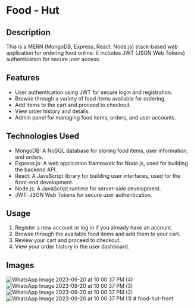 # Food - Hut

## Description

This is a MERN (MongoDB, Express, React, Node.js) stack-based web application for ordering food online. It includes JWT (JSON Web Tokens) authentication for secure user access.

## Features

- User authentication using JWT for secure login and registration.
- Browse through a variety of food items available for ordering.
- Add items to the cart and proceed to checkout.
- View order history and details.
- Admin panel for managing food items, orders, and user accounts.

## Technologies Used

- MongoDB: A NoSQL database for storing food items, user information, and orders.
- Express.js: A web application framework for Node.js, used for building the backend API.
- React: A JavaScript library for building user interfaces, used for the front-end development.
- Node.js: A JavaScript runtime for server-side development.
- JWT: JSON Web Tokens for secure user authentication.


## Usage


1. Register a new account or log in if you already have an account.
2. Browse through the available food items and add them to your cart.
3. Review your cart and proceed to checkout.
4. View your order history in the user dashboard.

## Images
![WhatsApp Image 2023-09-20 at 10 00 37 PM (4)](https://github.com/Dcoder10M/Seven-Spices/assets/84701974/f5a8995c-81c2-47ba-9d15-266a474a2a71)
![WhatsApp Image 2023-09-20 at 10 00 37 PM (3)](https://github.com/Dcoder10M/Seven-Spices/assets/84701974/fd962b03-c5ed-4949-8c71-b70b4a94c955)
![WhatsApp Image 2023-09-20 at 10 00 37 PM (2)](https://github.com/Dcoder10M/Seven-Spices/assets/84701974/573f922a-eb74-4f2a-b38f-602e54b1453a)
![WhatsApp Image 2023-09-20 at 10 00 37 PM (1)](https://github.com/Dcoder10M/Seven-Spices/assets/84701974/5c16fbef-7c63-496d-9b51-647ed91c901d)
#   f o o d - h u t - f r o n t  
 